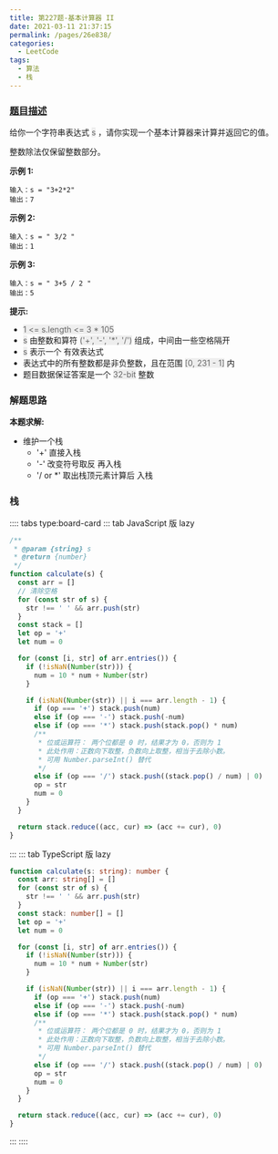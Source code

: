 ```yaml
---
title: 第227题-基本计算器 II
date: 2021-03-11 21:37:15
permalink: /pages/26e838/
categories:
  - LeetCode
tags:
  - 算法
  - 栈
---
```


### [题目描述](https://leetcode-cn.com/problems/basic-calculator-ii/)

给你一个字符串表达式 <span style="background: #eee; color: #666;">s</span> ，请你实现一个基本计算器来计算并返回它的值。

整数除法仅保留整数部分。

<!-- more -->

**示例 1:**

```
输入：s = "3+2*2"
输出：7
```

**示例 2:**

```
输入：s = " 3/2 "
输出：1
```

**示例 3:**

```
输入：s = " 3+5 / 2 "
输出：5
```

**提示:**

- <span style="background: #eee; color: #666;">1 <= s.length <= 3 \* 105</span>
- <span style="background: #eee; color: #666;">s</span> 由整数和算符 <span style="background: #eee; color: #666;">('+', '-', '\*', '/')</span> 组成，中间由一些空格隔开
- <span style="background: #eee; color: #666;">s</span> 表示一个 有效表达式
- 表达式中的所有整数都是非负整数，且在范围 <span style="background: #eee; color: #666;">[0, 231 - 1]</span> 内
- 题目数据保证答案是一个 <span style="background: #eee; color: #666;">32-bit</span> 整数

### 解题思路

**本题求解:**

- 维护一个栈
  - '+' 直接入栈
  - '-' 改变符号取反 再入栈
  - '/ or \*' 取出栈顶元素计算后 入栈

### 栈

:::: tabs type:board-card ::: tab JavaScript 版 lazy

```JavaScript
/**
 * @param {string} s
 * @return {number}
 */
function calculate(s) {
  const arr = []
  // 清除空格
  for (const str of s) {
    str !== ' ' && arr.push(str)
  }
  const stack = []
  let op = '+'
  let num = 0

  for (const [i, str] of arr.entries()) {
    if (!isNaN(Number(str))) {
      num = 10 * num + Number(str)
    }

    if (isNaN(Number(str)) || i === arr.length - 1) {
      if (op === '+') stack.push(num)
      else if (op === '-') stack.push(-num)
      else if (op === '*') stack.push(stack.pop() * num)
      /**
       * 位或运算符： 两个位都是 0 时，结果才为 0，否则为 1
       * 此处作用：正数向下取整，负数向上取整，相当于去除小数。
       * 可用 Number.parseInt() 替代
       */
      else if (op === '/') stack.push((stack.pop() / num) | 0)
      op = str
      num = 0
    }
  }

  return stack.reduce((acc, cur) => (acc += cur), 0)
}
```

::: ::: tab TypeScript 版 lazy

```TypeScript
function calculate(s: string): number {
  const arr: string[] = []
  for (const str of s) {
    str !== ' ' && arr.push(str)
  }
  const stack: number[] = []
  let op = '+'
  let num = 0

  for (const [i, str] of arr.entries()) {
    if (!isNaN(Number(str))) {
      num = 10 * num + Number(str)
    }

    if (isNaN(Number(str)) || i === arr.length - 1) {
      if (op === '+') stack.push(num)
      else if (op === '-') stack.push(-num)
      else if (op === '*') stack.push(stack.pop() * num)
      /**
       * 位或运算符： 两个位都是 0 时，结果才为 0，否则为 1
       * 此处作用：正数向下取整，负数向上取整，相当于去除小数。
       * 可用 Number.parseInt() 替代
       */
      else if (op === '/') stack.push((stack.pop() / num) | 0)
      op = str
      num = 0
    }
  }

  return stack.reduce((acc, cur) => (acc += cur), 0)
}
```

::: ::::
